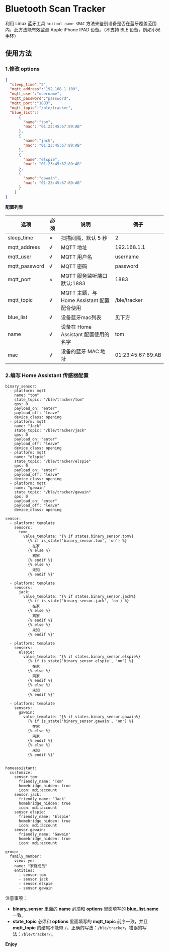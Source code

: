 # Bluetooth Scan Tracker

利用 Linux 蓝牙工具 `hcitool name $MAC` 方法来鉴别设备是否在蓝牙覆盖范围内，此方法能有效监测 Apple iPhone IPAD 设备。（不支持 BLE 设备，例如小米手环）

## 使用方法

### 1.修改 options

```json
{
  "sleep_time":"2",
  "mqtt_address":"192.168.1.100",
  "mqtt_user":"username",
  "mqtt_password":"password",
  "mqtt_port":"1883",
  "mqtt_topic":"/ble/tracker",
  "blue_list":[
      {
        "name":"tom",
        "mac": "01:23:45:67:89:AB"
      },
      {
        "name":"jack",
        "mac": "01:23:45:67:89:AB"
      },
      {
        "name":"elspie",
        "mac": "01:23:45:67:89:AB"
      },
      {
        "name":"gawain",
        "mac": "01:23:45:67:89:AB"
      }
    ]
}
```
**配置列表**

| 选项 | 必须 | 说明 | 例子 |
|---|---|---|---|
| sleep_time | × | 扫描间隔，默认 5 秒 | 2 |
| mqtt_address | √ | MQTT 地址 | 192.168.1.1 |
| mqtt_user | √ | MQTT 用户名 | username |
| mqtt_password | √ | MQTT 密码 | password |
| mqtt_port | × | MQTT 服务监听端口默认:1883 | 1883 |
| mqtt_topic | √ | MQTT 主题，与 Home Assistant 配置配合使用 | /ble/tracker |
| blue_list | √ | 设备蓝牙mac列表 | 见下方 |
| name | √ | 设备在 Home Assistant 配置使用的名字 | tom |
| mac | √ | 设备的蓝牙 MAC 地址 | 01:23:45:67:89:AB |

### 2.编写 Home Assistant 传感器配置

```
binary_sensor:
  - platform: mqtt
    name: "tom"
    state_topic: "/ble/tracker/tom"
    qos: 0
    payload_on: "enter"
    payload_off: "leave"
    device_class: opening
  - platform: mqtt
    name: "Jack"
    state_topic: "/ble/tracker/jack"
    qos: 0
    payload_on: "enter"
    payload_off: "leave"
    device_class: opening
  - platform: mqtt
    name: "elspie"
    state_topic: "/ble/tracker/elspie"
    qos: 0
    payload_on: "enter"
    payload_off: "leave"
    device_class: opening
  - platform: mqtt
    name: "gawain"
    state_topic: "/ble/tracker/gawain"
    qos: 0
    payload_on: "enter"
    payload_off: "leave"
    device_class: opening

sensor:
  - platform: template
    sensors:
      tom:
        value_template: "{% if states.binary_sensor.tom%}
          {% if is_state('binary_sensor.tom', 'on') %}
            在家
          {% else %}
            离家
          {% endif %}
          {% else %}
            未知
          {% endif %}"

  - platform: template
    sensors:
      jack:
        value_template: "{% if states.binary_sensor.jack%}
          {% if is_state('binary_sensor.jack', 'on') %}
            在家
          {% else %}
            离家
          {% endif %}
          {% else %}
            未知
          {% endif %}"

  - platform: template
    sensors:
      elspie:
        value_template: "{% if states.binary_sensor.elspie%}
          {% if is_state('binary_sensor.elspie', 'on') %}
            在家
          {% else %}
            离家
          {% endif %}
          {% else %}
            未知
          {% endif %}"

  - platform: template
    sensors:
      gawain:
        value_template: "{% if states.binary_sensor.gawain%}
          {% if is_state('binary_sensor.gawain', 'on') %}
            在家
          {% else %}
            离家
          {% endif %}
          {% else %}
            未知
          {% endif %}"


homeassistant:
  customize:
    sensor.tom:
      friendly_name: 'Tom'
      homebridge_hidden: true
      icon: mdi:account
    sensor.jack:
      friendly_name: 'Jack'
      homebridge_hidden: true
      icon: mdi:account
    sensor.elspie:
      friendly_name: 'Elspie'
      homebridge_hidden: true
      icon: mdi:account
    sensor.gawain:
      friendly_name: 'Gawain'
      homebridge_hidden: true
      icon: mdi:account

group:
  family_member:
    view: yes
    name: "家庭成员"
    entities:
      - sensor.tom
      - sensor.jack
      - sensor.elspie
      - sensor.gawain
```
注意事项：
* **binary_sensor** 里面的 **name** 必须和 **options** 里面填写的 **blue_list.name** 一致。
*  **state_topic** 必须和 **options** 里面填写的 **mqtt_topic** 前序一致，并且 **mqtt_topic** 的结尾不能带 `/`，正确的写法：`/ble/tracker`，错误的写法：`/ble/tracker/`。

**Enjoy**
